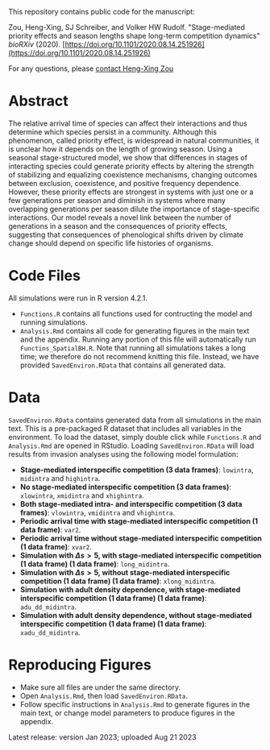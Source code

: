 This repository contains public code for the manuscript:

Zou, Heng-Xing, SJ Schreiber, and Volker HW Rudolf. "Stage-mediated priority effects and season lengths shape long-term competition dynamics" *bioRXiv* (2020). [https://doi.org/10.1101/2020.08.14.251926](https://doi.org/10.1101/2020.08.14.251926)

For any questions, please [contact Heng-Xing Zou](hengxingzou@rice.edu)

# Abstract

The relative arrival time of species can affect their interactions and thus determine which species persist in a community. Although this phenomenon, called priority effect, is widespread in natural communities, it is unclear how it depends on the length of growing season. Using a seasonal stage-structured model, we show that differences in stages of interacting species could generate priority effects by altering the strength of stabilizing and equalizing coexistence mechanisms, changing outcomes between exclusion, coexistence, and positive frequency dependence. However, these priority effects are strongest in systems with just one or a few generations per season and diminish in systems where many overlapping generations per season dilute the importance of stage-specific interactions. Our model reveals a novel link between the number of generations in a season and the consequences of priority effects, suggesting that consequences of phenological shifts driven by climate change should depend on specific life histories of organisms.

# Code Files

All simulations were run in R version 4.2.1.

- `Functions.R` contains all functions used for contructing the model and running simulations. 
- `Analysis.Rmd` contains all code for generating figures in the main text and the appendix. Running any portion of this file will automatically run `Functins_SpatialBH.R`. Note that running all simulations takes a long time; we therefore do not recommend knitting this file. Instead, we have provided `SavedEnviron.RData` that contains all generated data.

# Data

`SavedEnviron.RData` contains generated data from all simulations in the main text. This is a pre-packaged R dataset that includes all variables in the environment. To load the dataset, simply double click while `Functions.R` and `Analysis.Rmd` are opened in RStudio. Loading `SavedEnviron.RData` will load results from invasion analyses using the following model formulation:
- **Stage-mediated interspecific competition (3 data frames)**: `lowintra`, `midintra` and `highintra`. 
- **No stage-mediated interspecific competition (3 data frames)**: `xlowintra`, `xmidintra` and `xhighintra`.
- **Both stage-mediated intra- and interspecific competition (3 data frames)**: `vlowintra`, `vmidintra` and `vhighintra`.
- **Periodic arrival time with stage-mediated interspecific competition (1 data frame)**: `var2`.
- **Periodic arrival time without stage-mediated interspecific competition (1 data frame)**: `xvar2`.
- **Simulation with $\Delta s>5$, with stage-mediated interspecific competition (1 data frame) (1 data frame)**: `long_midintra`.
- **Simulation with $\Delta s>5$, without stage-mediated interspecific competition (1 data frame) (1 data frame)**: `xlong_midintra`.
- **Simulation with adult density dependence, with stage-mediated interspecific competition (1 data frame) (1 data frame)**: `adu_dd_midintra`.
- **Simulation with adult density dependence, without stage-mediated interspecific competition (1 data frame) (1 data frame)**: `xadu_dd_midintra`.

# Reproducing Figures

- Make sure all files are under the same directory.
- Open `Analysis.Rmd`, then load `SavedEnviron.RData`.
- Follow specific instructions in `Analysis.Rmd` to generate figures in the main text, or change model parameters to produce figures in the appendix.

Latest release: version Jan 2023; uploaded Aug 21 2023
